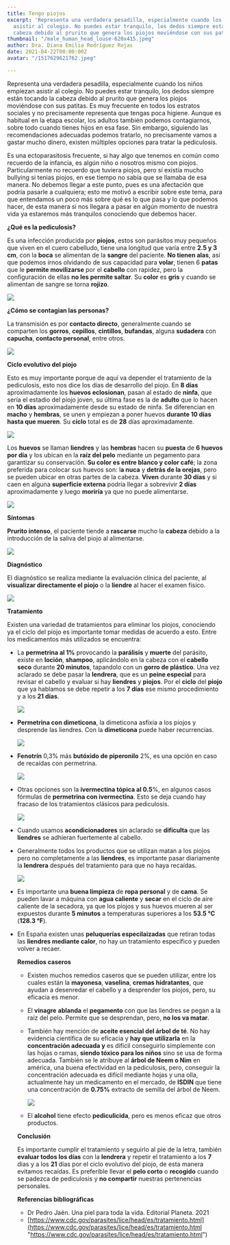 ```yaml
---
title: Tengo piojos
excerpt: 'Representa una verdadera pesadilla, especialmente cuando los niños empiezan
  asistir al colegio. No puedes estar tranquilo, los dedos siempre están tocando la
  cabeza debido al prurito que genera los piojos moviéndose con sus patitas. '
thumbnail: "/male_human_head_louse-620x415.jpeg"
author: Dra. Diana Emilia Rodríguez Rojas
date: 2021-04-22T00:00:00Z
avatar: "/1517629621762.jpeg"

---
```

Representa una verdadera pesadilla, especialmente cuando los niños empiezan asistir al colegio. No puedes estar tranquilo, los dedos siempre están tocando la cabeza debido al prurito que genera los piojos moviéndose con sus patitas. Es muy frecuente en todos los estratos sociales y no precisamente representa que tengas poca higiene. Aunque es habitual en la etapa escolar, los adultos también podemos contagiarnos, sobre todo cuando tienes hijos en esa fase. Sin embargo, siguiendo las recomendaciones adecuadas podemos tratarlo, no precisamente vamos a gastar mucho dinero, existen múltiples opciones para tratar la pediculosis.

Es una ectoparasitosis frecuente, si hay algo que tenemos en común como recuerdo de la infancia, es algún niño o nosotros mismo con piojos. Particularmente no recuerdo que tuviera piojos, pero sí existía mucho bullying si tenias piojos, en ese tiempo no sabía que se llamaba de esa manera. No debemos llegar a este punto, pues es una afectación que podría pasarle a cualquiera; esto me motivó a escribir sobre este tema, para que entendamos un poco más sobre qué es lo que pasa y lo que podemos hacer, de esta manera si nos llegara a pasar en algún momento de nuestra vida ya estaremos más tranquilos conociendo que debemos hacer.

**¿Qué es la pediculosis?**

Es una infección producida por **piojos**, estos son parásitos muy pequeños que viven en el cuero cabelludo, tiene una longitud que varía entre **2.5 y 3 cm**, con la **boca** se alimentan de la **sangre** del paciente. **No tienen alas**, así que podemos irnos olvidando de sus capacidad para **volar**, tienen 6 **patas** que le **permite movilizarse** por el **cabello** con rapidez, pero la configuración de ellas **no les permite saltar**. Su **color** es **gris** y cuando se alimentan de sangre se torna **rojizo**.

![](/remedios-caseros-para-los-piojos1.jpeg)

**¿Cómo se contagian las personas?**

La transmisión es por **contacto directo**, generalmente cuando se comparten los **gorros**, **cepillos**, **cintillos**, **bufandas**, alguna **sudadera** con **capucha**, **contacto personal**, entre otros.

![](/daan-stevens-wtidbk4dtny-unsplash-1.jpg)

**Ciclo evolutivo del piojo**

Esto es muy importante porque de aquí va depender el tratamiento de la pediculosis, esto nos dice los días de desarrollo del piojo. En **8 días** aproximadamente los **huevos eclosionan**, pasan al estado de **ninfa**, que sería el estadio del piojo joven, su última fase es la de **adulto** que lo hacen en **10 días** aproximadamente desde su estado de ninfa. Se diferencian en **macho** y **hembras**, se unen y empiezan a poner huevos **durante 10 días hasta que mueren**. Su **ciclo** total es de **28** días aproximadamente.

![](/gr1-2.jpeg)

Los **huevos** se llaman **liendres** y las **hembras** hacen su **puesta** de **6 huevos por día** y los ubican en la **raíz del pelo** mediante un pegamento para garantizar su conservación. **Su color es entre blanco y color café**; la zona preferida para colocar sus huevos son: l**a nuca** y **detrás de la orejas**, pero se pueden ubicar en otras partes de la cabeza. **Viven** durante **30 días** y si caen en alguna **superficie externa** podría llegar a sobrevivir **2 días** aproximadamente y luego **moriría** ya que no puede alimentarse.

![](/istockphoto-1132662933-170667a.jpeg)

**Síntomas**

**Prurito intenso**, el paciente tiende a **rascarse** mucho la **cabeza** debido a la introducción de la saliva del piojo al alimentarse.

![](/istock-625888460.jpeg)

**Diagnóstico**

El diagnóstico se realiza mediante la evaluación clínica del paciente, al **visualizar directamente el piojo** o la **liendre** al hacer el examen físico.

![](/pediculosis-t-762165120.jpeg)

**Tratamiento**

Existen una variedad de tratamientos para eliminar los piojos, conociendo ya el ciclo del piojo es importante tomar medidas de acuerdo a esto. Entre los medicamentos más utilizados se encuentra:

* La **permetrina al 1%** provocando la **parálisis** y **muerte** del parásito, existe en **loción**, **shampoo**, aplicándolo en la cabeza con el **cabello seco** durante **20 minutos**, tapandolo con un **gorro de plástico**. Una vez aclarado se debe pasar la **lendrera**, que es un **peine especial** para revisar el cabello y evaluar si hay **liendres** y **piojos**. Por el **ciclo** del **piojo** que ya hablamos se debe repetir a los **7 días** ese mismo procedimiento y a los **21 días**.

  ![](/pack-permetrina15-gelchampu.jpeg)
* **Permetrina con dimeticona**, la dimeticona asfixia a los piojos y desprende las liendres. Con la **dimeticona** puede haber recurrencias.

  ![](/nopucid-uso-diario-locx65-ml.jpeg)
* **Fenotrín** 0,3% más **butóxido de piperonilo** 2%, es una opción en caso de recaídas con permetrina.

  ![](/captura-de-pantalla-2021-04-22-a-la-s-11-15-55-p-m.png)
* Otras opciones son la **ivermectina tópica al 0.5**%, en algunos casos fórmulas de **permetrina con ivermectina**. Esto se deja cuando hay fracaso de los tratamientos clásicos para pediculosis.

  ![](/invermectin.jpeg)
* Cuando usamos **acondicionadores** sin aclarado se **dificulta** que las **liendres** se adhieran fuertemente al cabello.
* Generalmente todos los productos que se utilizan matan a los piojos pero no completamente a las **liendres**, es importante pasar diariamente la **lendrera** después del tratamiento para que no haya recaídas.

  ![](/como-usar-lendrera.webp)
* Es importante una **buena limpieza** de **ropa personal** y de **cama**. Se pueden lavar a máquina con **agua caliente** y **secar** en el ciclo de aire caliente de la secadora, ya que los piojos y sus huevos mueren al ser expuestos durante **5 minutos** a temperaturas superiores a los **53.5 °C** (**128.3 °F**).
* En España existen unas **peluquerías especilaizadas** que retiran todas las **liendres mediante calor**, no hay un tratamiento específico y pueden volver a recaer.

  **Remedios caseros**
  * Existen muchos remedios caseros que se pueden utilizar, entre los cuales están la **mayonesa**, **vaselina**, **cremas hidratantes**, que ayudan a desenredar el cabello y a desprender los piojos, pero, su eficacia es menor.
  * El **vinagre** **ablanda** el **pegamento** con que las liendres se pegan a la raíz del pelo. Permite que se desprendan, pero, **no los va matar**.
  * También hay mención de **aceite esencial del árbol de té**. No hay evidencia científica de su eficacia y **hay que utilizarla** en la **concentración adecuada y** es difícil conseguirlo simplemente con las hojas o ramas, **siendo tóxico para los niños** sino se usa de forma adecuada. También se le atribuye al **árbol de Neem o Nim** en américa, una buena efectividad en la pediculosis, pero, conseguir la concentración adecuada es difícil mediante hojas y una olla, actualmente hay un medicamento en el mercado, de **ISDIN** que tiene una concentración de **0.75%** extracto de semilla del árbol de Neem.

    ![](/captura-de-pantalla-2021-04-22-a-la-s-11-02-27-p-m.png)
  * El **alcohol** tiene efecto **pediculicida**, pero es menos eficaz que otros productos.

  **Conclusión**

  Es importante cumplir el tratamiento y seguirlo al pie de la letra, también **evaluar todos los días** con la **lendrera** y repetir el tratamiento a los **7** días y a los **21** días por el ciclo evolutivo del piojo, de esta manera evitamos recaídas. Es preferible llevar el **pelo corto** o **recogido** cuando se padezca de pediculosis y **no compartir** nuestras pertenencias personales.

  **Referencias bibliográficas**
  * Dr Pedro Jaén. Una piel para toda la vida. Editorial Planeta. 2021
  * [https://www.cdc.gov/parasites/lice/head/es/tratamiento.html](https://www.cdc.gov/parasites/lice/head/es/tratamiento.html "https://www.cdc.gov/parasites/lice/head/es/tratamiento.html")